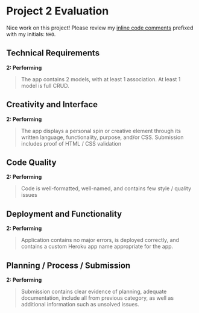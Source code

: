 # Project 2 Evaluation

Nice work on this project! Please review my [inline code comments](https://github.com/mrscott90/comic_box/compare/master...nolds9:feedback) prefixed with my initials: `NHO`.

## Technical Requirements

**2: Performing**

>  The app contains 2 models, with at least 1 association. At least 1 model is full CRUD.

## Creativity and Interface

**2: Performing**

> The app displays a personal spin or creative element through its written language, functionality, purpose, and/or CSS. Submission includes proof of HTML / CSS validation

## Code Quality

**2: Performing**

> Code is well-formatted, well-named, and contains few style / quality issues

## Deployment and Functionality

**2: Performing**

> Application contains no major errors, is deployed correctly, and contains a custom Heroku app name appropriate for the app.

## Planning / Process / Submission

**2: Performing**

> Submission contains clear evidence of planning, adequate documentation, include all from previous category, as well as additional information such as unsolved issues.
